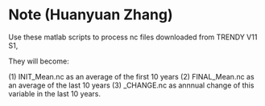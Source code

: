 # Note (Huanyuan Zhang)

Use these matlab scripts to process nc files downloaded from TRENDY V11 S1,

They will become:

(1) INIT_Mean.nc as an average of the first 10 years
(2) FINAL_Mean.nc as an average of the last 10 years
(3) _CHANGE.nc as annnual change of this variable in the last 10 years.


